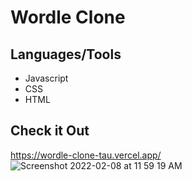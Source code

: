 # Wordle Clone

## Languages/Tools

- Javascript
- CSS
- HTML

## Check it Out
https://wordle-clone-tau.vercel.app/
![Screenshot 2022-02-08 at 11 59 19 AM](https://user-images.githubusercontent.com/84952189/152915836-f4197a4a-85a2-4d7b-8fa9-db27fe2d60f0.png)